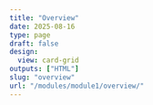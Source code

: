 ```yaml
---
title: "Overview"
date: 2025-08-16
type: page
draft: false
design:
  view: card-grid
outputs: ["HTML"]
slug: "overview"
url: "/modules/module1/overview/"
---
```


